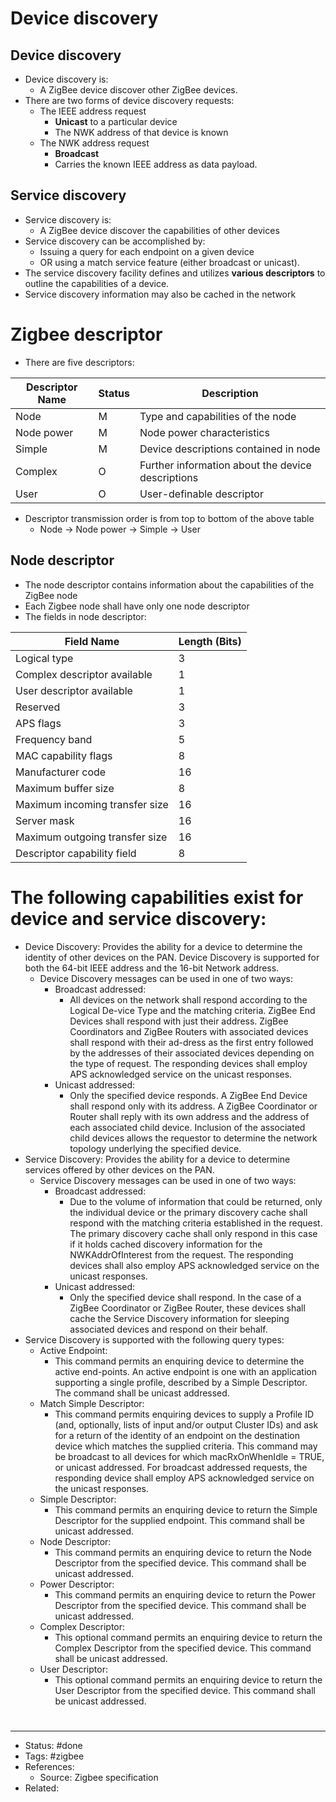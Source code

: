 # Device discovery

## Device discovery
- Device discovery is:
	- A ZigBee device discover other ZigBee devices.
- There are two forms of device discovery requests:
	- The IEEE address request
		- **Unicast** to a particular device
		- The NWK address of that device is known
	- The NWK address request
		- **Broadcast**
		- Carries the known IEEE address as data payload.

## Service discovery
- Service discovery is:
	- A ZigBee device discover the capabilities of other devices
- Service discovery can be accomplished by:
	- Issuing a query for each endpoint on a given device
	- OR using a match service feature (either broadcast or unicast).
- The service discovery facility defines and utilizes **various descriptors** to outline the capabilities of a device.
- Service discovery information may also be cached in the network

# Zigbee descriptor
- There are five descriptors:

| Descriptor Name | Status | Description                                       |
| --------------- | ------ | ------------------------------------------------- |
| Node            | M      | Type and capabilities of the node                 |
| Node power      | M      | Node power characteristics                        |
| Simple          | M      | Device descriptions contained in node             |
| Complex         | O      | Further information about the device descriptions |
| User            | O      | User-definable descriptor                         |

- Descriptor transmission order is from top to bottom of the above table
	- Node -> Node power -> Simple -> User
## Node descriptor
- The node descriptor contains information about the capabilities of the ZigBee node
- Each Zigbee node shall have only one node descriptor
- The fields in node descriptor:

| Field Name                     | Length (Bits) |
|--------------------------------|---------------|
| Logical type                   | 3             |
| Complex descriptor available   | 1             |
| User descriptor available      | 1             |
| Reserved                       | 3             |
| APS flags                      | 3             |
| Frequency band                 | 5             |
| MAC capability flags           | 8             |
| Manufacturer code              | 16            |
| Maximum buffer size            | 8             |
| Maximum incoming transfer size | 16            |
| Server mask                    | 16            |
| Maximum outgoing transfer size | 16            |
| Descriptor capability field    | 8             |



# The following capabilities exist for device and service discovery:
- Device Discovery: Provides the ability for a device to determine the identity of other devices on the PAN. Device Discovery is supported for both the 64-bit IEEE address and the 16-bit Network address.
	- Device Discovery messages can be used in one of two ways:
		- Broadcast addressed:
			- All devices on the network shall respond according to the Logical De-vice Type and the matching criteria. ZigBee End Devices shall respond with just their address. ZigBee Coordinators and ZigBee Routers with associated devices shall respond with their ad-dress as the first entry followed by the addresses of their associated devices depending on the type of request. The responding devices shall employ APS acknowledged service on the unicast responses.
		- Unicast addressed:
			- Only the specified device responds. A ZigBee End Device shall respond only with its address. A ZigBee Coordinator or Router shall reply with its own address and the address of each associated child device. Inclusion of the associated child devices allows the requestor to determine the network topology underlying the specified device.
- Service Discovery: Provides the ability for a device to determine services offered by other devices on the PAN.
	- Service Discovery messages can be used in one of two ways:
		- Broadcast addressed:
			- Due to the volume of information that could be returned, only the individual device or the primary discovery cache shall respond with the matching criteria established in the request. The primary discovery cache shall only respond in this case if it holds cached discovery information for the NWKAddrOfInterest from the request. The responding devices shall also employ APS acknowledged service on the unicast responses.
		- Unicast addressed:
			- Only the specified device shall respond. In the case of a ZigBee Coordinator or ZigBee Router, these devices shall cache the Service Discovery information for sleeping associated devices and respond on their behalf.
- Service Discovery is supported with the following query types:
	- Active Endpoint:
		- This command permits an enquiring device to determine the active end-points. An active endpoint is one with an application supporting a single profile, described by a Simple Descriptor. The command shall be unicast addressed.
	- Match Simple Descriptor:
		- This command permits enquiring devices to supply a Profile ID (and, optionally, lists of input and/or output Cluster IDs) and ask for a return of the identity of an endpoint on the destination device which matches the supplied criteria. This command may be broadcast to all devices for which macRxOnWhenIdle = TRUE, or unicast addressed. For broadcast addressed requests, the responding device shall employ APS acknowledged service on the unicast responses.
	- Simple Descriptor:
		- This command permits an enquiring device to return the Simple Descriptor for the supplied endpoint. This command shall be unicast addressed.
	- Node Descriptor:
		- This command permits an enquiring device to return the Node Descriptor from the specified device. This command shall be unicast addressed.
	- Power Descriptor:
		- This command permits an enquiring device to return the Power Descriptor from the specified device. This command shall be unicast addressed.
	- Complex Descriptor:
		- This optional command permits an enquiring device to return the Complex Descriptor from the specified device. This command shall be unicast addressed.
	- User Descriptor:
		- This optional command permits an enquiring device to return the User Descriptor from the specified device. This command shall be unicast addressed.

#
---
- Status: #done
- Tags: #zigbee
- References:
	- Source: Zigbee specification
- Related:

